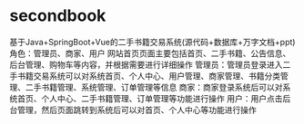 # secondbook
基于Java+SpringBoot+Vue的二手书籍交易系统(源代码+数据库+万字文档+ppt)角色：管理员、商家、用户  网站首页页面主要包括首页、二手书籍、公告信息、后台管理、购物车等内容，并根据需要进行详细操作  管理员：管理员登录进入二手书籍交易系统可以对系统首页、个人中心、用户管理、商家管理、书籍分类管理、二手书籍管理、系统管理、订单管理等信息  商家：商家登录系统后可以对系统首页、个人中心、二手书籍管理、订单管理等功能进行操作  用户：用户点击后台管理，然后页面跳转到系统后可以对首页、个人中心等功能进行操作
